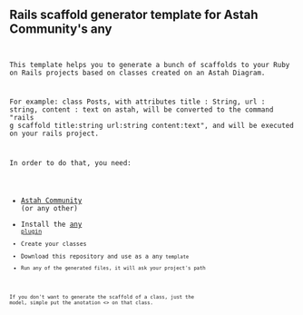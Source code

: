 ## Rails scaffold generator template for Astah Community's any<code />

This template helps you to generate a bunch of scaffolds to your Ruby on Rails projects based on classes created on an Astah Diagram.

For example: class Posts, with attributes title : String, url : string, content : text on astah, will be converted to the command "rails g scaffold title:string url:string content:text", and will be executed on your rails project.


In order to do that, you need:

- [Astah Community](http://astah.net/editions/community) (or any other)
- Install the [any<code /> plugin](http://anycode.labulle.in/)
- Create your classes
- Download this repository and use as a any<code /> template
- Run any of the generated files, it will ask your project's path

If you don't want to generate the scaffold of a class, just the model, simple put the anotation <<entity>> on that class.